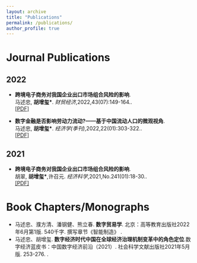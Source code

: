 ```yaml
---
layout: archive
title: "Publications"
permalink: /publications/
author_profile: true
---
```


Journal Publications
======
## 2022
* <b>跨境电子商务对我国企业出口市场组合风险的影响</b>.<br>
马述忠, <b>胡增玺*</b>.
<i>财贸经济</i>,2022,43(07):149-164..<br>
[[PDF]](https://bosshu1212.github.io/files/publications/2022_1跨境电子商务对我国企业出口市场组合风险的影响_马述忠.pdf)

* <b>数字金融是否影响劳动力流动?——基于中国流动人口的微观视角</b>.<br>
马述忠, <b>胡增玺*</b>.
<i>经济学(季刊)</i>,2022,22(01):303-322..<br>
[[PDF]](https://bosshu1212.github.io/files/publications/2022_2数字金融是否影响劳动力流动...基于中国流动人口的微观视角_马述忠.pdf)


## 2021
* <b>跨境电子商务对我国企业出口市场组合风险的影响</b>.<br>
胡翠, <b>胡增玺*</b>,许召元.
<i>经济科学</i>,2021,No.241(01):18-30..<br>
[[PDF]](https://bosshu1212.github.io/files/publications/2021目的国风险与出口商品质量_胡翠.pdf)


Book Chapters/Monographs
======
* 马述忠、濮方清、潘钢健、熊立春. <b>数字贸易学</b>. 北京：高等教育出版社2022年6月第1版. 540千字. 撰写章节《智能制造》 .<br>
* 马述忠、胡增玺. <b>数字经济时代中国在全球经济治理机制变革中的角色定位</b>.数字经济蓝皮书：中国数字经济前沿（2021）. 社会科学文献出版社2021年5月版. 253-276. .<br>


